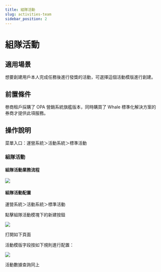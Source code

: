 ```yaml
---
title: 組隊活動
slug: activities-team
sidebar_position: 2
---
```



# 組隊活動

## 適用場景

想要創建用戶本人完成任務後進行發獎的活動，可選擇這個活動模版進行創建。

## 前置條件

劵商租戶採購了 OPA 營銷系統旗艦版本，同時購買了 Whale 標準化解決方案的券商才提供此項服務。

## 操作說明

菜單入口：運營系統＞活動系統＞標準活動

### 組隊活動

#### 組隊活動業務流程

<img src="/assets/AoL3bqEEEohj78xtxW6co5aenoe.jpeg"/>

#### 組隊活動配置

運營系統＞活動系統＞標準活動

點擊組隊活動模塊下的新建按鈕

<img src="/assets/UcewbJVqro6RnBxinbKcvPJNnyc.png"/>

打開如下頁面

活動模版字段按如下規則進行配置：

<img src="/assets/ZNQXbhaanoYTRJxNXQGcCKVnnbg.png"/>

活動數據查詢同上

